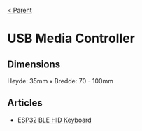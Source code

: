 [< Parent](../Readme.md)

# USB Media Controller

## Dimensions

Høyde: 35mm x Bredde: 70 - 100mm

## Articles

- [ESP32 BLE HID Keyboard](https://www.hackster.io/user0448083246/esp32-ble-hid-keyboard-37a103)
